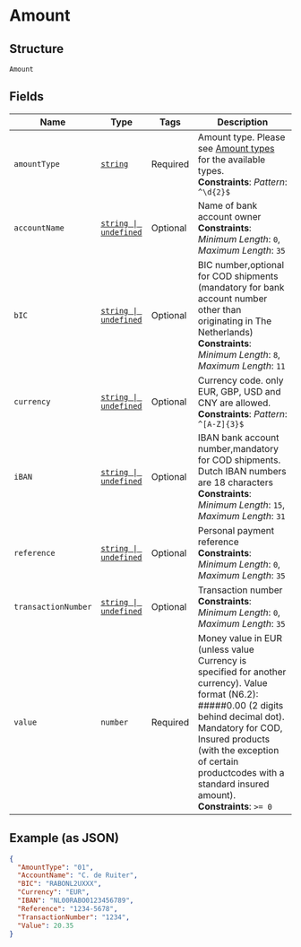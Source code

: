 
# Amount

## Structure

`Amount`

## Fields

| Name | Type | Tags | Description |
|  --- | --- | --- | --- |
| `amountType` | [`string`](../../doc/models/string-enum.md) | Required | Amount type. Please see [Amount types](#tag/Reference-codes/Amount-types) for the available types.<br>**Constraints**: *Pattern*: `^\d{2}$` |
| `accountName` | [`string \| undefined`](../../doc/models/string-enum.md) | Optional | Name of bank account owner<br>**Constraints**: *Minimum Length*: `0`, *Maximum Length*: `35` |
| `bIC` | [`string \| undefined`](../../doc/models/string-enum.md) | Optional | BIC number,optional for COD shipments (mandatory for bank account number other than originating in The Netherlands)<br>**Constraints**: *Minimum Length*: `8`, *Maximum Length*: `11` |
| `currency` | [`string \| undefined`](../../doc/models/string-enum.md) | Optional | Currency code. only EUR, GBP, USD and CNY are allowed.<br>**Constraints**: *Pattern*: `^[A-Z]{3}$` |
| `iBAN` | [`string \| undefined`](../../doc/models/string-enum.md) | Optional | IBAN bank account number,mandatory for COD shipments. Dutch IBAN numbers are 18 characters<br>**Constraints**: *Minimum Length*: `15`, *Maximum Length*: `31` |
| `reference` | [`string \| undefined`](../../doc/models/string-enum.md) | Optional | Personal payment reference<br>**Constraints**: *Minimum Length*: `0`, *Maximum Length*: `35` |
| `transactionNumber` | [`string \| undefined`](../../doc/models/string-enum.md) | Optional | Transaction number<br>**Constraints**: *Minimum Length*: `0`, *Maximum Length*: `35` |
| `value` | `number` | Required | Money value in EUR (unless value Currency is specified for another currency). Value format (N6.2): #####0.00 (2 digits behind decimal dot). Mandatory for COD, Insured products (with the exception of certain productcodes with a standard insured amount).<br>**Constraints**: `>= 0` |

## Example (as JSON)

```json
{
  "AmountType": "01",
  "AccountName": "C. de Ruiter",
  "BIC": "RABONL2UXXX",
  "Currency": "EUR",
  "IBAN": "NL00RABO0123456789",
  "Reference": "1234-5678",
  "TransactionNumber": "1234",
  "Value": 20.35
}
```

